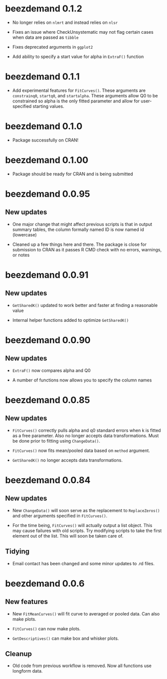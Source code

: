 # beezdemand 0.1.2

* No longer relies on `nlmrt` and instead relies on `nlsr`

* Fixes an issue where CheckUnsystematic may not flag certain cases when data are passed as `tibble`

* Fixes deprecated arguments in `ggplot2`

* Add ability to specify a start value for alpha in `ExtraF()` function

# beezdemand 0.1.1

* Add experimental features for `FitCurves()`. These arguments are `constrainq0`, `startq0`, and `startalpha`. These arguments allow Q0 to be constrained so alpha is the only fitted parameter and allow for user-specified starting values.

# beezdemand 0.1.0

* Package successfully on CRAN!

# beezdemand 0.1.00

* Package should be ready for CRAN and is being submitted

# beezdemand 0.0.95

## New updates

* One major change that might affect previous scripts is that in output summary tables, the column formally named ID is now named id (lowercase)

* Cleaned up a few things here and there. The package is close for submission to CRAN as it passes R CMD check with no errors, warnings, or notes

# beezdemand 0.0.91

## New updates

* `GetSharedK()` updated to work better and faster at finding a reasonable value

* Internal helper functions added to optimize `GetSharedK()`

# beezdemand 0.0.90

## New updates

* `ExtraF()` now compares alpha and Q0

* A number of functions now allows you to specify the column names

# beezdemand 0.0.85

## New updates

* `FitCurves()` correctly pulls alpha and q0 standard errors when k is fitted as a free parameter. Also no longer accepts data transformations. Must be done prior to fitting using `ChangeData()`.

* `FitCurves()` now fits mean/pooled data based on `method` argument.

* `GetSharedK()` no longer accepts data transformations.

# beezdemand 0.0.84

## New updates

* New `ChangeData()` will soon serve as the replacement to
  `ReplaceZeros()` and other arguments specified in `FitCurves()`.

* For the time being, `FitCurves()` will actually output a list
  object. This may cause failures with old scripts. Try modifying
  scripts to take the first element out of the list. This will soon be
  taken care of.

## Tidying

* Email contact has been changed and some minor updates to .rd files.

# beezdemand 0.0.6

## New features

* New `FitMeanCurves()` will fit curve to averaged or pooled
  data. Can also make plots.

* `FitCurves()` can now make plots.

* `GetDescriptives()` can make box and whisker plots.

## Cleanup

* Old code from previous workflow is removed. Now all functions use
  longform data.
